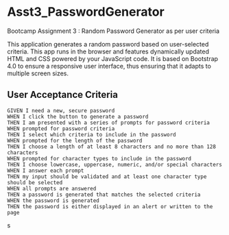 # Asst3_PasswordGenerator

Bootcamp Assignment 3 : Random Password Generator as per user criteria

This application generates a random password based on user-selected criteria. This app runs in the browser and features dynamically updated HTML and CSS powered by your JavaScript code.  It is based on Bootstrap 4.0 to ensure a responsive user interface, thus ensuring that it adapts to multiple screen sizes.

## User Acceptance Criteria

```
GIVEN I need a new, secure password
WHEN I click the button to generate a password
THEN I am presented with a series of prompts for password criteria
WHEN prompted for password criteria
THEN I select which criteria to include in the password
WHEN prompted for the length of the password
THEN I choose a length of at least 8 characters and no more than 128 characters
WHEN prompted for character types to include in the password
THEN I choose lowercase, uppercase, numeric, and/or special characters
WHEN I answer each prompt
THEN my input should be validated and at least one character type should be selected
WHEN all prompts are answered
THEN a password is generated that matches the selected criteria
WHEN the password is generated
THEN the password is either displayed in an alert or written to the page
```
s
